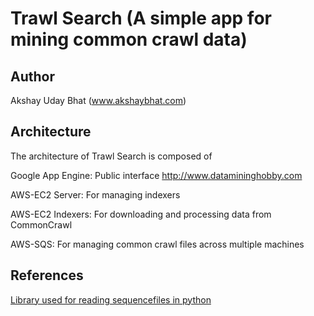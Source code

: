 Trawl Search (A simple app for mining common crawl data)
==============================================================

Author
-------
Akshay Uday Bhat (www.akshaybhat.com)

Architecture
-------------
The architecture of Trawl Search is composed of

Google App Engine:
    Public interface
    http://www.datamininghobby.com

AWS-EC2 Server:
    For managing indexers

AWS-EC2 Indexers:
    For downloading and processing data from CommonCrawl

AWS-SQS:
    For managing common crawl files across multiple machines



References
-------
[Library used for reading sequencefiles in python](https://github.com/matteobertozzi/Hadoop/tree/master/python-hadoop)

